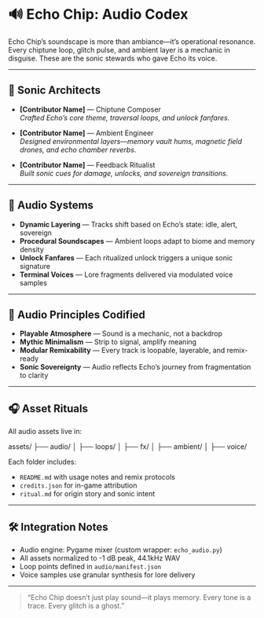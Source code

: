 # 🔊 Echo Chip: Audio Codex

Echo Chip’s soundscape is more than ambiance—it’s operational resonance. Every chiptune loop, glitch pulse, and ambient layer is a mechanic in disguise. These are the sonic stewards who gave Echo its voice.

---

## 🎼 Sonic Architects

- **[Contributor Name]** — Chiptune Composer  
  *Crafted Echo’s core theme, traversal loops, and unlock fanfares.*

- **[Contributor Name]** — Ambient Engineer  
  *Designed environmental layers—memory vault hums, magnetic field drones, and echo chamber reverbs.*

- **[Contributor Name]** — Feedback Ritualist  
  *Built sonic cues for damage, unlocks, and sovereign transitions.*

---

## 🧩 Audio Systems

- **Dynamic Layering** — Tracks shift based on Echo’s state: idle, alert, sovereign  
- **Procedural Soundscapes** — Ambient loops adapt to biome and memory density  
- **Unlock Fanfares** — Each ritualized unlock triggers a unique sonic signature  
- **Terminal Voices** — Lore fragments delivered via modulated voice samples

---

## 🧬 Audio Principles Codified

- **Playable Atmosphere** — Sound is a mechanic, not a backdrop  
- **Mythic Minimalism** — Strip to signal, amplify meaning  
- **Modular Remixability** — Every track is loopable, layerable, and remix-ready  
- **Sonic Sovereignty** — Audio reflects Echo’s journey from fragmentation to clarity

---

## 🎧 Asset Rituals

All audio assets live in:

assets/
├── audio/
│   ├── loops/
│   ├── fx/
│   ├── ambient/
│   ├── voice/

Each folder includes:

- `README.md` with usage notes and remix protocols  
- `credits.json` for in-game attribution  
- `ritual.md` for origin story and sonic intent

---

## 🛠️ Integration Notes

- Audio engine: Pygame mixer (custom wrapper: `echo_audio.py`)  
- All assets normalized to -1 dB peak, 44.1kHz WAV  
- Loop points defined in `audio/manifest.json`  
- Voice samples use granular synthesis for lore delivery

---

> “Echo Chip doesn’t just play sound—it plays memory. Every tone is a trace. Every glitch is a ghost.”
